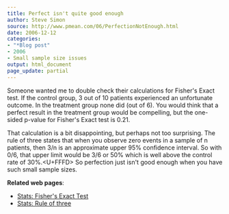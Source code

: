 ```yaml
---
title: Perfect isn't quite good enough
author: Steve Simon
source: http://www.pmean.com/06/PerfectionNotEnough.html
date: 2006-12-12
categories:
- "*Blog post"
- 2006
- Small sample size issues
output: html_document
page_update: partial
---
```


Someone wanted me to double check their calculations for Fisher's Exact
test. If the control group, 3 out of 10 patients experienced an
unfortunate outcome. In the treatment group none did (out of 6). You
would think that a perfect result in the treatment group would be
compelling, but the one-sided p-value for Fisher's Exact test is 0.21.

That calculation is a bit disappointing, but perhaps not too surprising.
The rule of three states that when you observe zero events in a sample
of n patients, then 3/n is an approximate upper 95% confidence interval.
So with 0/6, that upper limit would be 3/6 or 50% which is well above
the control rate of 30%.<U+FFFD> So perfection just isn't good enough when you
have such small sample sizes.

**Related web pages**:

-   [Stats: Fisher's Exact Test](../ask/fishers.asp)
-   [Stats: Rule of three](../size/zeroevents.asp)

